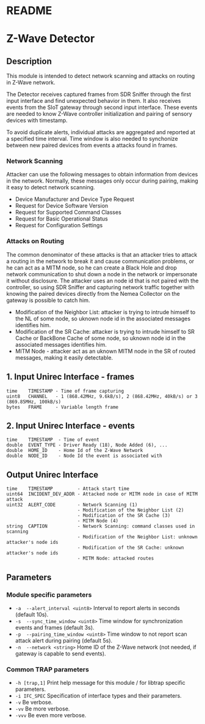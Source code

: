 # README
# Z-Wave Detector

## Description
This module is intended to detect network scanning and attacks on routing in Z-Wave
network.
 
The Detector receives captured frames from SDR Sniffer through the first input
interface and find unexpected behavior in them. It also receives events from
the SIoT gateway through second input interface. These events are needed to know
Z-Wave controller initialization and pairing of sensory devices with timestamp.

To avoid duplicate alerts, individual attacks are aggregated and reported at
a specified time interval. Time window is also needed to synchonize between new
paired devices from events a attacks found in frames.

### Network Scanning
Attacker can use the following messages to obtain information from devices
in the network. Normally, these messages only occur during pairing, making it
easy to detect network scanning.

- Device Manufacturer and Device Type Request
- Request for Device Software Version
- Request for Supported Command Classes
- Request for Basic Operational Status
- Request for Configuration Settings

### Attacks on Routing
The common denominator of these attacks is that an attacker tries to attack
a routing in the network to break it and cause communication problems,
or he can act as a MITM node, so he can create a Black Hole and drop network
communication to shut down a node in the network or impersonate it without
disclosure. The attacker uses an node id that is not paired with the controller,
so using SDR Sniffer and capturing network traffic together with knowing the paired
devices directly from the Nemea Collector on the gateway is possible to catch him.
- Modification of the Neighbor List: attacker is trying to intrude himself to the NL
of some node, so uknown node id in the associated messages identifies him.
- Modification of the SR Cache: attacker is trying to intrude himself to SR Cache
or BackBone Cache of some node, so uknown node id in the associated messages identifies him.
- MITM Node - attacker act as an uknown MITM node in the SR of routed messages, making it
easily detectable.

## 1. Input Unirec Interface - frames
	time    TIMESTAMP - Time of frame capturing
	uint8   CHANNEL   - 1 (868.42MHz, 9.6kB/s), 2 (868.42MHz, 40kB/s) or 3 (869.85MHz, 100kB/s)
	bytes   FRAME     - Variable length frame

## 2. Input Unirec Interface - events
	time    TIMESTAMP  - Time of event
	double  EVENT_TYPE - Driver Ready (18), Node Added (6), ...
	double  HOME_ID    - Home Id of the Z-Wave Network
	double  NODE_ID    - Node Id the event is associated with

## Output Unirec Interface
	time    TIMESTAMP         - Attack start time
	uint64  INCIDENT_DEV_ADDR - Attacked node or MITM node in case of MITM attack
	uint32  ALERT_CODE        - Network Scanning (1)
	                          - Modification of the Neighbor List (2)
	                          - Modification of the SR Cache (3)
	                          - MITM Node (4)
	string  CAPTION           - Network Scanning: command classes used in scanning
	                          - Modification of the Neighbor List: unknown attacker's node ids
	                          - Modification of the SR Cache: unknown attacker's node ids
	                          - MITM Node: attacked routes

## Parameters
### Module specific parameters
- `-a  --alert_interval <uint8>`  Interval to report alerts in seconds (default 10s).
- `-s  --sync_time_window <uint8>`  Time window for synchronization events and frames (default 3s).
- `-p  --pairing_time_window <uint8>`  Time window to not report scan attack alert during pairing (default 5s).
- `-n  --network <string>`  Home ID of the Z-Wave network (not needed, if gateway is capable to send events).

### Common TRAP parameters
- `-h [trap,1]`      Print help message for this module / for libtrap specific parameters.
- `-i IFC_SPEC`      Specification of interface types and their parameters.
- `-v`               Be verbose.
- `-vv`              Be more verbose.
- `-vvv`             Be even more verbose.
